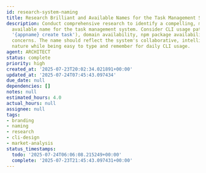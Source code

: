 ```yaml
---
id: research-system-naming
title: Research Brilliant and Available Names for the Task Management System
description: Conduct comprehensive research to identify a compelling, memorable, and
  available name for the task management system. Consider CLI usage patterns (e.g.,
  '{appname} create task'), domain availability, npm package availability, and trademark
  concerns. The name should reflect the system's collaborative, intelligent, and efficient
  nature while being easy to type and remember for daily CLI usage.
agent: ARCHITECT
status: complete
priority: high
created_at: '2025-07-23T20:02:34.021891+00:00'
updated_at: '2025-07-24T07:45:43.097434'
due_date: null
dependencies: []
notes: null
estimated_hours: 4.0
actual_hours: null
assignee: null
tags:
- branding
- naming
- research
- cli-design
- market-analysis
status_timestamps:
  todo: '2025-07-24T06:06:08.215249+00:00'
  complete: '2025-07-23T21:45:43.097431+00:00'
---
```



